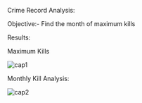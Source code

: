 Crime Record Analysis:

Objective:-
Find the month of maximum kills

Results:

Maximum Kills

![cap1](https://user-images.githubusercontent.com/39022530/77759382-a7a1fc80-705a-11ea-8eb6-3dc5bb5c4933.PNG)

Monthly Kill Analysis:

![cap2](https://user-images.githubusercontent.com/39022530/77759468-c607f800-705a-11ea-852c-217716a8a43b.PNG)

